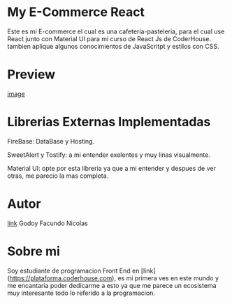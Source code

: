 # My E-Commerce React

Este es mi E-commerce el cual es una cafeteria-pasteleria, para el cual use React junto con Material UI para mi curso de React Js de CoderHouse. tambien aplique algunos conocimientos de JavaScritpt y estilos con CSS.

# Preview

[image](...)

# Librerias Externas Implementadas

FireBase: DataBase y Hosting.

SweetAlert y Tostify: a mi entender exelentes y muy linas visualmente.

Material UI: opte por esta libreria ya que a mi entender y despues de ver otras, me parecio la mas completa.

# Autor

[link]("https://github.com/facuGodoy") Godoy Facundo Nicolas

# Sobre mi 

Soy estudiante de programacion Front End en [link] (https://plataforma.coderhouse.com), es mi primera ves en este mundo y me encantaria poder dedicarme a esto ya que me parece un ecosistema muy interesante todo lo referido a la programacion.